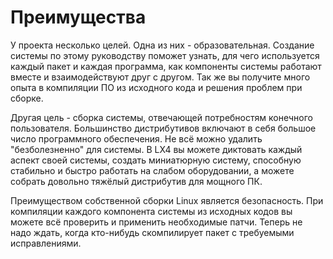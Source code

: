 # Преимущества

У проекта несколько целей. Одна из них - образовательная. Создание системы по этому руководству поможет узнать, для чего используется каждый пакет и каждая программа, как компоненты системы работают вместе и взаимодействуют друг с другом. Так же вы получите много опыта в компиляции ПО из исходного кода и решения проблем при сборке.

Другая цель - сборка системы, отвечающей потребностям конечного пользователя. Большинство дистрибутивов включают в себя большое число программного обеспечения. Не всё можно удалить "безболезненно" для системы. В LX4 вы можете диктовать каждый аспект своей системы, создать миниатюрную систему, способную стабильно и быстро работать на слабом оборудовании, а можете собрать довольно тяжёлый дистрибутив для мощного ПК.

Преимуществом собственной сборки Linux является безопасность. При компиляции каждого компонента системы из исходных кодов вы можете всё проверить и применить необходимые патчи. Теперь не надо ждать, когда кто-нибудь скомпилирует пакет с требуемыми исправлениями.
